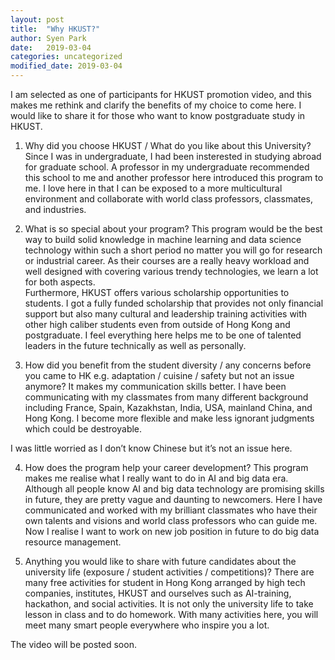 ```yaml
---
layout: post
title:  "Why HKUST?"
author: Syen Park
date:   2019-03-04
categories: uncategorized
modified_date: 2019-03-04
---
```

I am selected as one of participants for HKUST promotion video, and this makes me rethink and clarify the benefits of my choice to come here. I would like to share it for those who want to know postgraduate study in HKUST.

1. Why did you choose HKUST / What do you like about this University?
Since I was in undergraduate, I had been insterested in studying abroad for graduate school. A professor in my undergraduate recommended this school to me and another professor here introduced this program to me. I love here in that I can be exposed to a more multicultural environment and collaborate with world class professors, classmates, and industries.

2. What is so special about your program?
This program would be the best way to build solid knowledge in machine learning and data science technology within such a short period no matter you will go for research or industrial career. As their courses are a really heavy workload and well designed with covering various trendy technologies, we learn a lot for both aspects.  
Furthermore, HKUST offers various scholarship opportunities to students. I got a fully funded scholarship that provides not only financial support but also many cultural and leadership training activities with other high caliber students even from outside of Hong Kong and postgraduate. I feel everything here helps me to be one of talented leaders in the future technically as well as personally.

3. How did you benefit from the student diversity / any concerns before you came to HK e.g. adaptation / cuisine / safety but not an issue anymore?
It makes my communication skills better. I have been communicating with my classmates from many different background including France, Spain, Kazakhstan, India, USA, mainland China, and Hong Kong. I become more flexible and make less ignorant judgments which could be destroyable.

I was little worried as I don’t know Chinese but it’s not an issue here.

4. How does the program help your career development?
This program makes me realise what I really want to do in AI and big data era. Although all people know AI and big data technology are promising skills in future, they are pretty vague and daunting to newcomers. Here I have communicated and worked with my brilliant classmates who have their own talents and visions and world class professors who can guide me. Now I realise I want to work on new job position in future to do big data resource management.

5. Anything you would like to share with future candidates about the university life 
(exposure / student activities / competitions)?
There are many free activities for student in Hong Kong arranged by high tech companies, institutes, HKUST and ourselves such as AI-training, hackathon, and social activities. It is not only the university life to take lesson in class and to do homework. With many activities here, you will meet many smart people everywhere who inspire you a lot.

The video will be posted soon.
